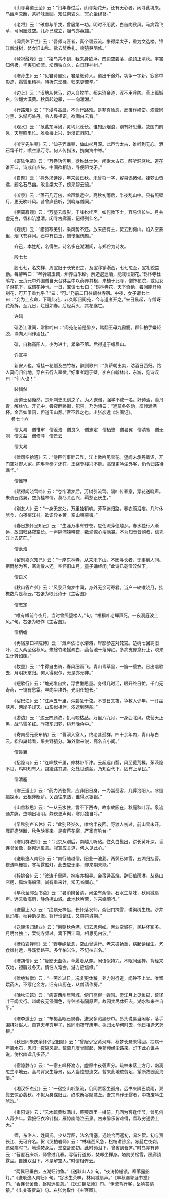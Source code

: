 <!-- { "loadSidebar": true } -->
　　《山寺喜道士至》云：“闰年春过后，山寺始花开。还有无心者，闲寻此境来。鸟幽声忽断，茶好味重回。知住南岩久，冥心坐绿苔。”

　　《老将》云：“破虏与平戎，曾居第一功。明时不用武，白首向秋风。马病霜飞草，弓闲雁过空。儿孙己成立，胆气亦英雄。”

　　《闻贯休下世》云：“吾师诗匠者，真个碧云流。争得梁太子，重为文选楼。锦江新塳树，婺女旧山秋。欲去焚香礼，啼猿哭阻修。”

　　《登祝融峰》云：“猿鸟共不到，我来身欲浮。四边空碧落，绝顶正清秋。宇宙知何极，华夷见细流。坛西独立久，白日转神州。”

　　《赠孙生》云：“见君诗自别，君是继诗人。道出千途外，功争一字新。寂寥中影迹，霜雪里精神。待折东堂桂，归来更苦辛。”

　　《边上》云：“汉地从休马，边人自牧羊。都来消帝道，浑不用兵防。草上孤城白，沙翻大漠黄。秋风起边雁，一一向潇湘。”

　　《行路难》云：“下浸与高盘，不为行路难。是非真险恶，反覆作峰峦。漆愧同时黑，朱惭巧处丹。令人畏相识，欲画白云看。”

　　《观水》云：“范蠡东浮阔，灵均北泛长。谁知远烟浪，别有好思量。故国门前急，天崖照里忙。难收楼上兴，渺漫正斜阳。”

　　《听李先生琴》云：“仙子弄瑶琴，仙山杉月深。此声含太古，谁听到无心。洒石霜千片，喷空瀑万寻。何人传指法，携向海中岑。”

　　《寄陆龟蒙》云：“万卷功何用，徒称处士休。闲歌太古石，醉听洞庭秋。道在谁开口，诗成自点头。中间欲相访，寻便阻戈矛。”

　　《自题》云：“禅外求诗妙，年来鬓已秋。未曾将一字，容易谒诸侯。挂梦山皆远，题名石尽幽。敢言梁太子，傍采碧云流。”

　　《听泉》云：“落石几万仞，冷声飘远空。高秋初雨后，半夜乱山中。只有照壁月，更无吹叶风。昔曾庐岳听，到晓与僧同。”

　　《宿简寂观》云：“万壑云霞影，千峰松桂声。如何教下士，容易信长生。月共虚无白，香和沆瀣清。闲寻古廊画，记得列仙名。”

　　《观烧》云：“猎猎寒芜引，乘风势不还。放来应有主，焚去到何山。焰入空蒙里，烟飞苍莽间。石中有良玉，惆怅但伤颜。”

　　齐己，本姓胡，名得生。诗名多在湖湘间，与郑谷为诗友。

　　殷七七

　　殷七七，名文祥，周宝旧于长安识之，及宝移镇浙西，七七忽至，宝礼貌益勤。每醉吟曰：“琴弹碧玉调，炉养白朱砂。解造逡巡酒，能栽顷刻花。”鹤林寺杜鹃花，云贞元中外国僧自天台钵盂中以药养其根，来植于此寺，僧饰花院，或见女子游花下，或谓花神也。一日，宝谓七七曰：“鹤林寺花，天下奇绝，尝闻能开顷刻花，可开于重九乎？”曰：“可。”乃前二日往鹤林寺宿。中夜，女子谓七七曰：“妾为上玄命，下司此花，非久即归阆苑，今与道者开之。”来日晨起，寺僧讶花渐拆，至九日，烂熳如春。后经兵火，其花遂亡。

　　许碏

　　碏游江淮间，常醉吟曰：“阆苑花前是醉乡，踏翻王母九霞觞。群仙拍手嫌轻脱，谪向人间作酒狂。”

　　碏，自称高阳人，少为进士，累举不第。后得道于蛾眉山。

　　许宣平

　　新安人也。常挂一花瓠及曲竹枝，醉则歌曰：“负薪朝出卖，沽酒日西归。路人莫问归何地，穿白云行入翠微。”好事者题于壁。李白自翰林出，东游，览诗叹曰：“仙人也！”

　　裴翛然

　　唐道士裴翛然，楚州刺史思训之子。为人诙谐，强学不成一名。好诗酒，善丹青，解丝竹。开元中，尝夜醉卧街，犯禁，乃为诗曰：“遮莫冬冬动，须倾满满杯。金吾如借问，但道玉山颓。”官不罪之也。出张彦远《名画记》。  
　 
卷七十六

　　僧太易　僧惟审　僧沧浩　僧良义　僧志定　僧栖蟾　僧昙翼　僧清塞　僧无闷　僧文益　僧修睦　僧景云

　　僧太易

　　《赠司空拾遗》云：“侍臣何事辞云陛，江上微吟见雪花。望阙未承丹凤诏，开门空对野人家。陈琳草奏才还在，王粲登楼兴不赊。高馆更吟尘外客，仍令归路待瑶华。”

　　僧惟审

　　《赋得闻晓莺啼》云：“卷帘清梦后，芳树引流莺。隔叶传春意，穿花送晓声。未调云路翼，空负桂林情。莫尽关西兴，羁愁正厌生。”

　　《别友人》云：“一身无定处，万里独销魂。芳草迷归路，春衣滴泪痕。几时休旅食，向夜宿江村。欲识异乡苦，空山啼暮猿。”

　　《春日旅怀呈知己》云：“生涯万事有苍苍，应任流萍便越乡。春水独行人渐远，故园归路夜空长。一声隔浦猿啼夜，数滴惊心泪满裳。不为知音皆鲍叔，信凭江上去茫茫。”

　　僧沧浩

　　《留别嘉兴知己》云：“一座东林寺，从来未下山。不因寻长者，无事到人间。宿雨愁为客，寒禽散未还。空怀旧山月，童子诵经闲。”此诗已载僧皎然下。

　　僧良义

　　《秋山答卢邺》云：“风泉只向梦中闻，身外无余可寄君。当户一轮唯晓月，挂檐数片是秋云。”右张为取此诗于《主客图》

　　僧志定

　　“唯有樽前今夜月，当时曾照堕楼人。”句。“梧桐叶老蝉声死，一夜洞庭波上风。”句。右张为取作《主客图》。

　　僧栖蟾

　　《再宿京口禅院诗》云：“滩声依旧水溶溶，岸影参差对梵宫。楚树七回凋旧叶，江人两至宿秋风。蟾蜍竹老摇疏白，菡萏池干落碎红。多病支郎念行止，晓来生计转如蓬。”

　　《牧童》云：“牛得自由骑，春风细雨飞。青山青草里，一笛一蓑衣。日出唱歌去，月明抚掌归。何人得似尔，无是亦无非。”

　　《短歌行》云：“蟾光堪自笑，浮世懒思量。身得几时活，眼开终日忙。千门无寿药，一镜有愁霜。早向尘埃外，光阴任短长。”

　　《宿巴江》云：“江声五千里，泻碧急于弦。不觉日又夜，争教人少年。一汀巫峡月，两岸子规天。山影似相伴，浓遮到晓船。”

　　《游边》云：“边云四顾浓，饥马咬枯丛。万里八九月，一身西北风。戍营天正黑，战马雪多红。昨夜东归梦，桃开晚色中。”

　　《寄南岳元泰布衲》云：“曹溪入室人，终老甚孤群。四十余年内，青山与白云。松和巢鹤看，果共野猿分。海外僧来说，高名自小闻。”

　　僧昙翼

　　《招隐诗》云：“连峰数千里，修林带平津。云起远山翳，风至莄荒榛。茅茨隐不见，鸡鸣知有人。蹑蹬践其迹，处处见遗薪。乃知百代下，固有上皇民。”

　　僧清塞

　　《赠王道士》云：“药力资苍鬓，应非旧日身。一为嵩岳客，几葬洛阳人。冰缝瓢探水，云根斧断薪。关西往来熟，谁得水银银。”

　　《山舍秋思》云：“一从云水住，曾不下西岑。故水故园在，秋庭秋叶深。泉流通井脉，虫响出墙阴。静夜更声彻，寒灯独自吟。”

　　《早秋别卢玄休》云：“此别经岁久，唯约半夜回。野渡人初过，前山雪未开。雁群逢晓断，秋色映春来。是夜芦花宿，严家有钓台。”

　　《赠幻群法师》云：“北京从别后，南越几听砧。住久白髭出，讲长黄叶深。香连邻舍像，磬彻远巢禽。寂寞应关道，何人见此心。”

　　《送耿逸人南归》云：“南行随越僧，旧业一池菱。两鬓已如雪，五湖归挂罾。夜涛鸣栅锁，寒苇露船灯。此去应无事，却来期未能。”

　　《辞姚合》云：“波涛千里隔，抱疾亦相寻。会宿逄高烧，辞归值雨淋。丛桑山店迥，孤烛海船深。尚有重来计，知无省阁心。”

　　《早秋至郭劲书斋》云：“暑消岗舍清，闲坐有余情。石水生茶味，秋风减扇声。远云收海雨，静角掩山城。此地秋吟苦，时来绕菊行。”

　　《送晏上人》云：“绝顶无禅侣，长怀落发师。斋归门掩雪，讲彻树生枝。沙井泉灯疾，秋钟韵尽迟。将行谁请住，又爽禁城期。”

　　《送康沼归建业》云：“南朝秋色满，归去思何如。帝业空城在，民耕坏冢多。月明台独上，栗绽寺频过。篱下西江阔，相思见白波。”

　　《赠柏岩禅师》云：“野寺绝依念，空山曾遍行。老来披衲重，病起读经生。乞食嫌村远，寻溪爱路平。多年柏岩住，不记柏岩名。”

　　《赠胡僧》云：“瘦影无血色，草履着从穿。闲语似持咒，不眠同坐禅。背经来汉地，袒膊过冬天。情性人难会，游方应信缘。”

　　《赠绝粒僧》云：“一斋难过日，况复更休粮。养力时行道，闻钟不上堂。唯留煨药火，不写化金方。旧有山厨在，从僧请作房。”

　　《晚秋江馆》云：“病寄西州居带城，傍门高柳一蝉鸣。澄江月上见鱼掷，荒径叶干闻犬行。越峤夜无侵阁色，寺钟凉有隔原声。故园卖尽休归去，湖水秋来空自平。”

　　《赠李道士》云：“布褐高眠石窦春，迸泉多溅黑纱巾。昂头说易当闲客，落手围棋对俗人。自算天年穷甲子，谁同雨夜守庚申。拟归太华何时去，他日相逢乞药银。”

　　《秋日同朱庆余怀少室旧隐》云：“曾居少室黄河畔，秋梦长悬未得回。扶病十年离水石，思归一夜隔风雷。荒斋几度曾眠起，晚菊频经尘路来。灯下此心谁共说，傍松幽迳几多苔。”

　　《宿隐静寺》云：“一宿五峰杯渡寺，虚廊中夜磬声分。疏林未落上方月，幽涧忽生平地云。高鸟背泉生静景，远人当烛想遗文。暂来此地歇劳足，望断故园沧海濆。”

　　《湘汉怀杰公》云：“一宿空山听急流，仍同贾客坐孤舟。远书来隔巴陵雨，双鬓去惊彭蠡秋。不拟为身谋旧业，终求断谷隐蒿丘。吾宗尚作无憀者，中夜废吟生旅愁。”

　　《重阳诗》云：“云木疏黄秋满川，茱萸风里一樽前。几回为客逢佳节，曾见何人再少年。霜报征衣冷针指，雁惊幽隐泣云泉。古来醉乐皆难得，留取穷通委上天。”

　　师，东洛人，姓周氏。少从浮图，法名清塞，遇姚合而返初，易名贺。初与贾长江、无可齐名。贺《哭柏岩师》云：“林迳西风急，松枝讲钞余。冻髭亡夜剃，遗偈疾时书。地燥焚身后，堂空卧影初。此时频泪下，曾省到吾庐。”时岛亦有诗云：“苔覆石床新，师曾过几春。写留行道影，焚却坐禅身。塔院关松雪，房廊锁露尘。自嫌双泪下，不是解空人。”时谓相侔云。

　　“两鬂已垂白，五湖归钓鱼。”《送耿山人》句。“夜涛惊栅锁，寒苇露船灯。”《送耿逸人南归》句。“谷水生茶味，林风减扇声。”《早秋遇郭涯书堂》句。“香连邻舍像，磬彻远巢禽。”《送幻群法师》句。“伊流背行客，岳响答清猿。”《出关寄贾岛》句。右张为取作《主客图》。

